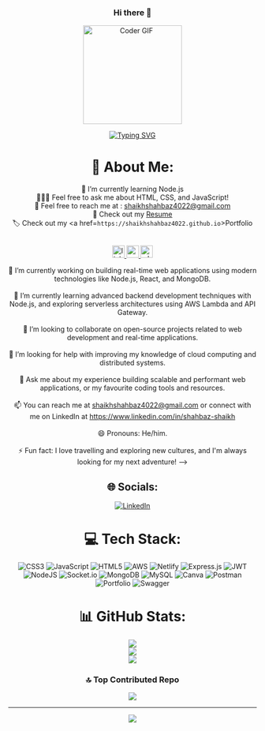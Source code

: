 <div align="center">
  

  

### Hi there 👋

<div align="center">
  <img alt="Coder GIF" height=200  src="https://images.squarespace-cdn.com/content/v1/5769fc401b631bab1addb2ab/1541580611624-TE64QGKRJG8SWAIUS7NS/ke17ZwdGBToddI8pDm48kPoswlzjSVMM-SxOp7CV59BZw-zPPgdn4jUwVcJE1ZvWQUxwkmyExglNqGp0IvTJZamWLI2zvYWH8K3-s_4yszcp2ryTI0HqTOaaUohrI8PI6FXy8c9PWtBlqAVlUS5izpdcIXDZqDYvprRqZ29Pw0o/coding-freak.gif"/>
</div>

[![Typing SVG](https://readme-typing-svg.demolab.com?font=Fira+Code&pause=1000&color=1F34F7&width=435&lines=Hi+!+I+Am+Shahbaz+Shaikh;I+Am+a+Full+Stack+Web+developer)](https://git.io/typing-svg)

# 💫 About Me:

  📖 I’m currently learning Node.js<br>🙋🏻‍♂️ Feel free to ask me about HTML, CSS, and JavaScript!<br>📧 Feel free to reach me at : shaikhshahbaz4022@gmail.com<br>📄 Check out my [Resume](https://drive.google.com/file/d/18YruthNnkt_vGGuaWPg_JDWwC2UTBNBt/view?usp=share_link)<br>🏷️ Check out my 
  <a href=`https://shaikhshahbaz4022.github.io`>Portfolio</a>
  <br>

  
    
  <br clear="both">

<div align="center">
  <a href="https://www.linkedin.com/in/shahbazshaikh4022/" target="_blank">
    <img src="https://img.shields.io/static/v1?message=LinkedIn&logo=linkedin&label=&color=0077B5&logoColor=white&labelColor=&style=for-the-badge" height="25" alt="linkedin logo"  />
  </a>
  <a href="shaikhshahbaz4022@gmail.com" target="_blank">
    <img src="https://img.shields.io/static/v1?message=Gmail&logo=gmail&label=&color=D14836&logoColor=white&labelColor=&style=for-the-badge" height="25" alt="gmail logo"  />
  </a>
  
  <a href="https://wa.me/8805994022" target="_blank">
    <img src="https://img.shields.io/static/v1?message=Whatsapp&logo=whatsapp&label=&color=25D366&logoColor=white&labelColor=&style=for-the-badge" height="25" alt="whatsapp logo"  />
  </a>
</div>
  



🔭 I’m currently working on building real-time web applications using modern technologies like Node.js, React, and MongoDB.<br><br>🌱 I’m currently learning advanced backend development techniques with Node.js, and exploring serverless architectures using AWS Lambda and API Gateway.<br><br>👯 I’m looking to collaborate on open-source projects related to web development and real-time applications.<br><br>🤔 I’m looking for help with improving my knowledge of cloud computing and distributed systems.<br><br>💬 Ask me about my experience building scalable and performant web applications, or my favourite coding tools and resources.<br><br>📫 You can reach me at shaikhshahbaz4022@gmail.com or connect with me on LinkedIn at https://www.linkedin.com/in/shahbaz-shaikh<br><br>😄 Pronouns: He/him.<br><br>⚡ Fun fact: I love travelling and exploring new cultures, and I'm always looking for my next adventure! -->


  
  
## 🌐 Socials:
 
[![LinkedIn](https://img.shields.io/badge/LinkedIn-%230077B5.svg?logo=linkedin&logoColor=white)](https://linkedin.com/in/shahbazshaikh4022) 

# 💻 Tech Stack:
![CSS3](https://img.shields.io/badge/css3-%231572B6.svg?style=plastic&logo=css3&logoColor=white) ![JavaScript](https://img.shields.io/badge/javascript-%23323330.svg?style=plastic&logo=javascript&logoColor=%23F7DF1E) ![HTML5](https://img.shields.io/badge/html5-%23E34F26.svg?style=plastic&logo=html5&logoColor=white) ![AWS](https://img.shields.io/badge/AWS-%23FF9900.svg?style=plastic&logo=amazon-aws&logoColor=white) ![Netlify](https://img.shields.io/badge/netlify-%23000000.svg?style=plastic&logo=netlify&logoColor=#00C7B7) ![Express.js](https://img.shields.io/badge/express.js-%23404d59.svg?style=plastic&logo=express&logoColor=%2361DAFB) ![JWT](https://img.shields.io/badge/JWT-black?style=plastic&logo=JSON%20web%20tokens) ![NodeJS](https://img.shields.io/badge/node.js-6DA55F?style=plastic&logo=node.js&logoColor=white) ![Socket.io](https://img.shields.io/badge/Socket.io-black?style=plastic&logo=socket.io&badgeColor=010101) ![MongoDB](https://img.shields.io/badge/MongoDB-%234ea94b.svg?style=plastic&logo=mongodb&logoColor=white) ![MySQL](https://img.shields.io/badge/mysql-%2300f.svg?style=plastic&logo=mysql&logoColor=white) ![Canva](https://img.shields.io/badge/Canva-%2300C4CC.svg?style=plastic&logo=Canva&logoColor=white) ![Postman](https://img.shields.io/badge/Postman-FF6C37?style=plastic&logo=postman&logoColor=white) ![Portfolio](https://img.shields.io/badge/Portfolio-%23000000.svg?style=plastic&logo=firefox&logoColor=#FF7139) ![Swagger](https://img.shields.io/badge/-Swagger-%23Clojure?style=plastic&logo=swagger&logoColor=white)
# 📊 GitHub Stats:
![](https://github-readme-stats.vercel.app/api?username=shaikhshahbaz4022&theme=highcontrast&hide_border=false&include_all_commits=true&count_private=true)<br/>
![](https://github-readme-streak-stats.herokuapp.com/?user=shaikhshahbaz4022&theme=highcontrast&hide_border=false)<br/>
![](https://github-readme-stats.vercel.app/api/top-langs/?username=shaikhshahbaz4022&theme=highcontrast&hide_border=false&include_all_commits=true&count_private=true&layout=compact)

### 🔝 Top Contributed Repo
![](https://github-contributor-stats.vercel.app/api?username=shaikhshahbaz4022&limit=5&theme=dark&combine_all_yearly_contributions=true)

---
[![](https://visitcount.itsvg.in/api?id=shaikhshahbaz4022&icon=1&color=2)](https://visitcount.itsvg.in)

<!-- Proudly created with GPRM ( https://gprm.itsvg.in ) -->
  </div>

